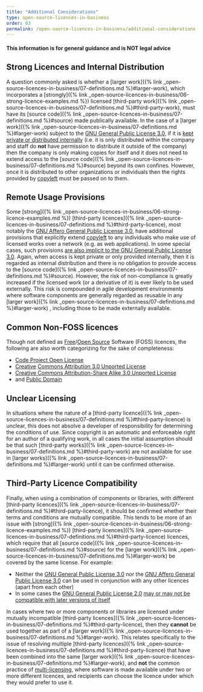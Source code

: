 ```yaml
---
title: "Additional Considerations"
type: open-source-licences-in-business
order: 03
permalink: /open-source-licences-in-business/additional-considerations
---
```

#### This information is for general guidance and is NOT legal advice

## Strong Licences and Internal Distribution

A question commonly asked is whether a [larger work]({% link _open-source-licences-in-business/07-definitions.md %}#larger-work), which incorporates a [strongly]({% link _open-source-licences-in-business/06-strong-licence-examples.md %}) licensed [third-party work]({% link _open-source-licences-in-business/07-definitions.md %}#third-party-work), must have its [source code]({% link _open-source-licences-in-business/07-definitions.md %}#source) made publically available. In the case of a [larger work]({% link _open-source-licences-in-business/07-definitions.md %}#larger-work) subject to the [GNU General Public License 3.0](https://www.opensource.org/licenses/gpl-v3.0), if it is [kept private or distributed internally](https://www.gnu.org/licenses/gpl-faq.html#InternalDistribution) (i.e. it is only distributed within the company and staff do **not** have permission to distribute it outside of the company) then the company is only making copies for itself and it does not need to extend access to the [source code]({% link _open-source-licences-in-business/07-definitions.md %}#source) beyond its own confines. However, once it is distributed to other organizations or individuals then the rights provided by [copyleft](https://en.wikipedia.org/wiki/Copyleft) must be passed on to them.

## Remote Usage Provisions

Some [strong]({% link _open-source-licences-in-business/06-strong-licence-examples.md %}) [third-party licences]({% link _open-source-licences-in-business/07-definitions.md %}#third-party-licence), most notably the [GNU Affero General Public License 3.0](https://www.opensource.org/licenses/agpl-v3), have additional provisions that explicitly extend [copyleft](https://en.wikipedia.org/wiki/Copyleft) to any individuals who make use of licensed works over a network (e.g. as web applications). In some special cases, such provisions [are also implicit to the GNU General Public License 3.0](https://www.gnu.org/licenses/gpl-faq.html#UnreleasedMods). Again, when access is kept private or only provided internally, then it is regarded as internal distribution and there is no obligation to provide access to the [source code]({% link _open-source-licences-in-business/07-definitions.md %}#source). However, the risk of non-compliance is greatly increased if the licensed work (or a derivative of it) is ever likely to be used externally. This risk is compounded in agile development environments where software components are generally regarded as reusable in any [larger work]({% link _open-source-licences-in-business/07-definitions.md %}#larger-work) , including those to be made externally available.

## Common Non-FOSS licences

Though not defined as [Free](https://www.fsf.org)/[Open Source](https://www.opensource.org) Software (FOSS) licences, the following are also worth categorizing for the sake of completeness:

* [Code Project Open License](https://www.codeproject.com/info/cpol10.aspx)
* [Creative](https://creativecommons.org/licenses/by/3.0) [Commons Attribution 3.0 Unported License](https://creativecommons.org/licenses/by/3.0)
* [Creative Commons Attribution-Share Alike 3.0 Unported License](https://creativecommons.org/licenses/by-sa/3.0)
* and [Public Domain](https://creativecommons.org/publicdomain)

## Unclear Licensing

In situations where the nature of a [third-party licence]({% link _open-source-licences-in-business/07-definitions.md %}#third-party-licence) is unclear, this does not absolve a developer of responsibility for determining the conditions of use. Since copyright is an automatic and enforceable right for an author of a qualifying work, in all cases the initial assumption should be that such [third-party works]({% link _open-source-licences-in-business/07-definitions.md %}#third-party-work) are not available for use in [larger works]({% link _open-source-licences-in-business/07-definitions.md %}#larger-work) until it can be confirmed otherwise.

## Third-Party Licence Compatibility

Finally, when using a combination of components or libraries, with different [third-party licences]({% link _open-source-licences-in-business/07-definitions.md %}#third-party-licence), it should be confirmed whether their terms and conditions are mutually compatible. This tends to be more of an issue with [strong]({% link _open-source-licences-in-business/06-strong-licence-examples.md %}) [third-party licences]({% link _open-source-licences-in-business/07-definitions.md %}#third-party-licence) licences, which require that all [source code]({% link _open-source-licences-in-business/07-definitions.md %}#source) for the [larger work]({% link _open-source-licences-in-business/07-definitions.md %}#larger-work) be covered by the same license. For example:

*   Neither the [GNU General Public License 3.0](https://www.opensource.org/licenses/gpl-v3.0) nor the [GNU Affero General Public License 3.0](https://www.opensource.org/licenses/agpl-v3) can be used in conjunction with any other licences (apart from each other)
*   In some cases the [GNU General Public License 2.0](https://www.opensource.org/licenses/gpl-v2.0) [may or may not be compatible with later versions of itself](https://www.gnu.org/licenses/gpl-faq.html#AllCompatibility)

In cases where two or more components or libraries are licensed under mutually incompatible [third-party licences]({% link _open-source-licences-in-business/07-definitions.md %}#third-party-licence), then they **cannot** be used together as part of a [larger work]({% link _open-source-licences-in-business/07-definitions.md %}#larger-work). This relates specifically to the issue of resolving multiple [third-party licences]({% link _open-source-licences-in-business/07-definitions.md %}#third-party-licence) that have been combined into the same [larger work]({% link _open-source-licences-in-business/07-definitions.md %}#larger-work), and **not** the common practice of [multi-licensing](https://en.wikipedia.org/wiki/Multi-licensing), where software is made available under two or more different licences, and recipients can choose the licence under which they would prefer to use it.